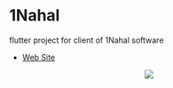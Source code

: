 # 1Nahal

flutter project for client of 1Nahal software
- [Web Site](https://1nahal.com/)

<p align="center"><img src="https://1nahal.com/public/assets/logo2.png"></p>

